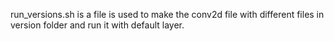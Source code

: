 run_versions.sh  is a file is used to  make the conv2d file with different files in version folder and run it with default layer.

